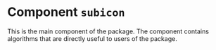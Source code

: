 # Component `subicon`

This is the main component of the package.
The component contains algorithms that are directly useful to users of the package.
